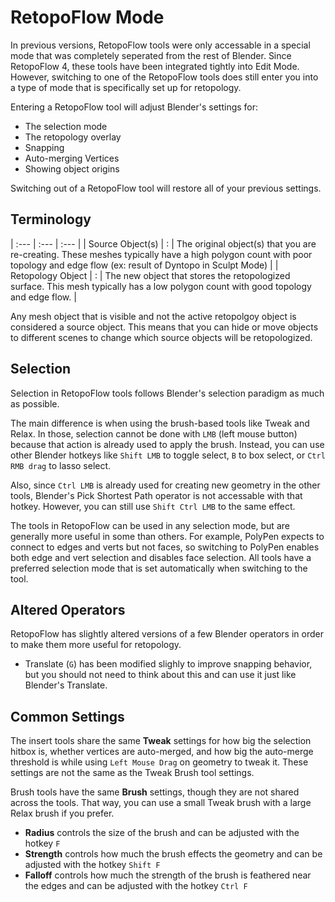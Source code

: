 # RetopoFlow Mode
In previous versions, RetopoFlow tools were only accessable in a special mode that was completely seperated from the rest of Blender. Since RetopoFlow 4, these tools have been integrated tightly into Edit Mode. However, switching to one of the RetopoFlow tools does still enter you into a type of mode that is specifically set up for retopology.

Entering a RetopoFlow tool will adjust Blender's settings for:
- The selection mode
- The retopology overlay
- Snapping
- Auto-merging Vertices
- Showing object origins

Switching out of a RetopoFlow tool will restore all of your previous settings.

## Terminology

| :--- | :--- | :--- |
| Source Object(s) | : | The original object(s) that you are re-creating.  These meshes typically have a high polygon count with poor topology and edge flow (ex: result of Dyntopo in Sculpt Mode) |
| Retopology Object    | : | The new object that stores the retopologized surface.  This mesh typically has a low polygon count with good topology and edge flow. |

Any mesh object that is visible and not the active retopolgoy object is considered a source object.
This means that you can hide or move objects to different scenes to change which source objects will be retopologized.

## Selection

Selection in RetopoFlow tools follows Blender's selection paradigm as much as possible.

The main difference is when using the brush-based tools like Tweak and Relax. In those, selection cannot be done with `LMB` (left mouse button) because that action is already used to apply the brush. Instead, you can use other Blender hotkeys like `Shift LMB` to toggle select, `B` to box select, or `Ctrl RMB drag` to lasso select.

Also, since `Ctrl LMB` is already used for creating new geometry in the other tools, Blender's Pick Shortest Path operator is not accessable with that hotkey. However, you can still use `Shift Ctrl LMB` to the same effect.

The tools in RetopoFlow can be used in any selection mode, but are generally more useful in some than others. For example, PolyPen expects to connect to edges and verts but not faces, so switching to PolyPen enables both edge and vert selection and disables face selection. All tools have a preferred selection mode that is set automatically when switching to the tool.

## Altered Operators

RetopoFlow has slightly altered versions of a few Blender operators in order to make them more useful for retopology.

- Translate (`G`) has been modified slighly to improve snapping behavior, but you should not need to think about this and can use it just like Blender's Translate.

## Common Settings

The insert tools share the same **Tweak** settings for how big the selection hitbox is, whether vertices are auto-merged, and how big the auto-merge threshold is while using `Left Mouse Drag` on geometry to tweak it. These settings are not the same as the Tweak Brush tool settings.

Brush tools have the same **Brush** settings, though they are not shared across the tools. That way, you can use a small Tweak brush with a large Relax brush if you prefer.

- **Radius** controls the size of the brush and can be adjusted with the hotkey `F`
- **Strength** controls how much the brush effects the geometry and can be adjusted with the hotkey `Shift F`
- **Falloff** controls how much the strength of the brush is feathered near the edges and can be adjusted with the hotkey `Ctrl F`
